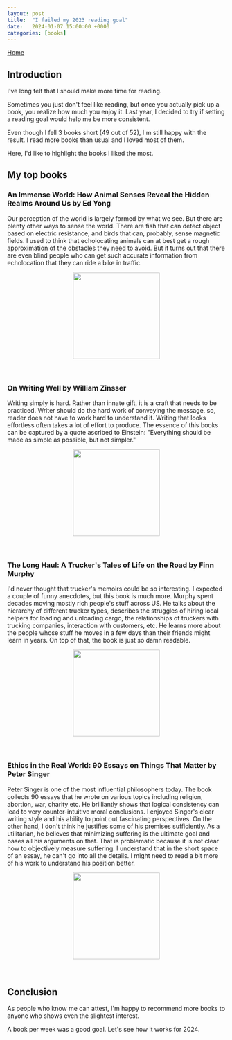 ```yaml
---
layout: post
title:  "I failed my 2023 reading goal"
date:   2024-01-07 15:00:00 +0000
categories: [books]
---
```


<link href="//maxcdn.bootstrapcdn.com/font-awesome/4.2.0/css/font-awesome.min.css" rel="stylesheet">
<a href="{{ site.baseurl }}/index.html"><i class='fa fa-home'></i> Home</a>

## Introduction

I've long felt that I should make more time for reading.

Sometimes you just don't feel like reading, but once you actually pick up a book, you realize how much you enjoy it.
Last year, I decided to try if setting a reading goal would help me be more consistent.

Even though I fell 3 books short (49 out of 52), I'm still happy with the result. I read more books than usual and I loved most of them.

Here, I'd like to highlight the books I liked the most.

## My top books

### An Immense World: How Animal Senses Reveal the Hidden Realms Around Us by Ed Yong
Our perception of the world is largely formed by what we see. But there are plenty other ways to sense the world.
There are fish that can detect object based on electric resistance, and birds that can, probably, sense magnetic fields.
I used to think that echolocating animals can at best get a rough approximation of the obstacles they need to avoid.
But it turns out that there are even blind people who can get such accurate information from echolocation that they can ride a bike in traffic. 

<div style="text-align: center;"><img src="https://m.media-amazon.com/images/I/81rOrYhlMCL._SL1500_.jpg" width="200" height="auto" /></div>
<br/><br/>

### On Writing Well by William Zinsser
Writing simply is hard. Rather than innate gift, it is a craft that needs to be practiced. Writer should do the hard work of conveying the message, so,
reader does not have to work hard to understand it. Writing that looks effortless often takes a lot of effort to produce.
The essence of this books can be captured by a quote ascribed to Einstein: "Everything should be made as simple as possible, but not simpler."

<div style="text-align: center;"><img src="https://m.media-amazon.com/images/W/MEDIAX_849526-T3/images/I/71bIiz4wX0L._SL1500_.jpg" width="200" height="auto" /></div>
<br/><br/>

### The Long Haul: A Trucker's Tales of Life on the Road by Finn Murphy
I'd never thought that trucker's memoirs could be so interesting. I expected a couple of funny anecdotes, but this book is much more.
Murphy spent decades moving mostly rich people's stuff across US. He talks about the hierarchy of different trucker types,
describes the struggles of hiring local helpers for loading and unloading cargo, the relationships of truckers with trucking companies,
interaction with customers, etc. He learns more about the people whose stuff he moves in a few days than their friends might learn
in years. On top of that, the book is just so damn readable.

<div style="text-align: center;"><img src="https://m.media-amazon.com/images/W/MEDIAX_849526-T3/images/I/91NUY0sTJPL._SL1500_.jpg" width="200" height="auto" /></div>
<br/><br/>

### Ethics in the Real World: 90 Essays on Things That Matter by Peter Singer
Peter Singer is one of the most influential philosophers today.
The book collects 90 essays that he wrote on various topics including religion, abortion, war, charity etc.
He brilliantly shows that logical consistency can lead to very counter-intuitive moral conclusions.
I enjoyed Singer's clear writing style and his ability to point out fascinating perspectives.
On the other hand, I don't think he justifies some of his premises sufficiently. As a utilitarian, he believes that
minimizing suffering is the ultimate goal and bases all his arguments on that. That is problematic because it is not clear
how to objectively measure suffering. I understand that in the short space of an essay, he can't go into all the details.
I might need to read a bit more of his work to understand his position better.

<div style="text-align: center;"><img src="https://m.media-amazon.com/images/W/MEDIAX_849526-T3/images/I/71lKA0r+7tL._SL1500_.jpg" width="200" height="auto" /></div>
<br/><br/>

## Conclusion
As people who know me can attest, I'm happy to recommend more books to anyone who shows even the slightest interest.

A book per week was a good goal. Let's see how it works for 2024.
